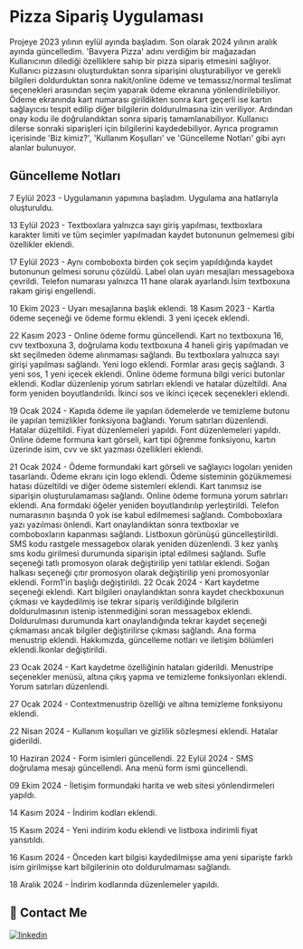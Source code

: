 # Pizza Sipariş Uygulaması

Projeye 2023 yılının eylül ayında başladım. Son olarak 2024 yılının aralık ayında güncelledim. 'Bavyera Pizza' adını verdiğim bir mağazadan Kullanıcının dilediği özelliklere sahip bir pizza sipariş etmesini sağlıyor. Kullanıcı pizzasını oluşturduktan sonra siparişini oluşturabiliyor ve gerekli bilgileri doldurduktan sonra nakit/online ödeme ve temassız/normal teslimat seçenekleri arasından seçim yaparak ödeme ekranına yönlendirilebiliyor. Ödeme ekranında kart numarası girildikten sonra kart geçerli ise kartın sağlayıcısı tespit edilip diğer bilgilerin doldurulmasına izin veriliyor. Ardından onay kodu ile doğrulandıktan sonra sipariş tamamlanabiliyor. Kullanıcı dilerse sonraki siparişleri için bilgilerini kaydedebiliyor. Ayrıca programın içerisinde 'Biz kimiz?', 'Kullanım Koşulları' ve 'Güncelleme Notları' gibi ayrı alanlar bulunuyor.

## Güncelleme Notları

7 Eylül 2023 - Uygulamanın yapımına başladım. Uygulama ana hatlarıyla oluşturuldu. 

13 Eylül 2023 - Textboxlara yalnızca sayı giriş yapılması, textboxlara karakter limiti ve tüm seçimler yapılmadan kaydet butonunun gelmemesi gibi özellikler eklendi.  

17 Eylül 2023 - Aynı comboboxta birden çok seçim yapıldığında kaydet butonunun gelmesi sorunu çözüldü. Label olan uyarı mesajları messageboxa çevrildi. Telefon numarası yalnızca 11 hane olarak ayarlandı.İsim textboxuna rakam girişi engellendi.  

 10 Ekim 2023 - Uyarı mesajlarına başlık eklendi. 18 Kasım 2023 - Kartla ödeme seçeneği ve ödeme formu eklendi. 3 yeni içecek eklendi.  
 
 22 Kasım 2023 - Online ödeme formu güncellendi. Kart no textboxuna 16, cvv textboxuna 3, doğrulama kodu textboxuna 4 haneli giriş yapılmadan ve skt seçilmeden ödeme alınmaması sağlandı. Bu textboxlara yalnızca sayı girişi yapılması sağlandı. Yeni logo eklendi. Formlar arası geçiş sağlandı. 3 yeni sos, 1 yeni içecek eklendi. Online ödeme formuna bilgi verici butonlar eklendi. Kodlar düzenlenip yorum satırları eklendi ve hatalar düzeltildi. Ana form yeniden boyutlandırıldı. İkinci sos ve ikinci içecek seçenekleri eklendi.  
 
 19 Ocak 2024 - Kapıda ödeme ile yapılan ödemelerde ve temizleme butonu ile yapılan temizlikler fonksiyona bağlandı. Yorum satırları düzenlendi. Hatalar düzeltildi. Fiyat düzenlemeleri yapıldı. Font düzenlemeleri yapıldı. Online ödeme formuna kart görseli, kart tipi öğrenme fonksiyonu, kartın üzerinde isim, cvv ve skt yazması özellikleri eklendi.  
 
 21 Ocak 2024 - Ödeme formundaki kart görseli ve sağlayıcı logoları yeniden tasarlandı. Ödeme ekranı için logo eklendi. Ödeme sisteminin gözükmemesi hatası düzeltildi ve diğer ödeme sistemleri eklendi. Kart tanımsız ise siparişin oluşturulamaması sağlandı. Online ödeme formuna yorum satırları eklendi. Ana formdaki öğeler yeniden boyutlandırılıp yerleştirildi. Telefon numarasının başında 0 yok ise kabul edilmemesi sağlandı. Comboboxlara yazı yazılması önlendi. Kart onaylandıktan sonra textboxlar ve comboboxların kapanması sağlandı. Listboxun görünüşü güncelleştirildi. SMS kodu rastgele messagebox olarak yeniden düzenlendi. 3 kez yanlış sms kodu girilmesi durumunda siparişin iptal edilmesi sağlandı. Sufle seçeneği tatlı promosyon olarak değiştirilip yeni tatlılar eklendi. Soğan halkası seçeneği çıtır promosyon olarak değiştirilip yeni promosyonlar eklendi. Form1'in başlığı değiştirildi. 22 Ocak 2024 - Kart kaydetme seçeneği eklendi. Kart bilgileri onaylandıktan sonra kaydet checkboxunun çıkması ve kaydedilmiş ise tekrar sipariş verildiğinde bilgilerin doldurulmasının istenip istenmediğini soran messagebox eklendi. Doldurulması durumunda kart onaylandığında tekrar kaydet seçeneği çıkmaması ancak bilgiler değiştirilirse çıkması sağlandı. Ana forma menustrip eklendi. Hakkımızda, güncelleme notları ve iletişim bölümleri eklendi.İkonlar değiştirildi.  
 
 23 Ocak 2024 - Kart kaydetme özelliğinin hataları giderildi. Menustripe seçenekler menüsü, altına çıkış yapma ve temizleme fonksiyonları eklendi. Yorum satırları düzenlendi.  
 
 27 Ocak 2024 - Contextmenustrip özelliği ve altına temizleme fonksiyonu eklendi.  
 
 22 Nisan 2024 - Kullanım koşulları ve gizlilik sözleşmesi eklendi. Hatalar giderildi. 
  
  10 Haziran 2024 - Form isimleri güncellendi. 22 Eylül 2024 - SMS doğrulama mesajı güncellendi. Ana menü form ismi güncellendi. 
   
   09 Ekim 2024 - İletişim formundaki harita ve web sitesi yönlendirmeleri yapıldı.  
   
   14 Kasım 2024 - İndirim kodları eklendi.   
   
   15 Kasım 2024 - Yeni indirim kodu eklendi ve listboxa indirimli fiyat yansıtıldı.  
   
   16 Kasım 2024 - Önceden kart bilgisi kaydedilmişse ama yeni siparişte farklı isim girilmişse kart bilgilerinin oto doldurulmaması sağlandı.  
   
   18 Aralık 2024 - İndirim kodlarında düzenlemeler yapıldı.


## 🔗 Contact Me
[![linkedin](https://img.shields.io/badge/linkedin-0A66C2?style=for-the-badge&logo=linkedin&logoColor=white)](https://www.linkedin.com/in/mustafatumsek/)

